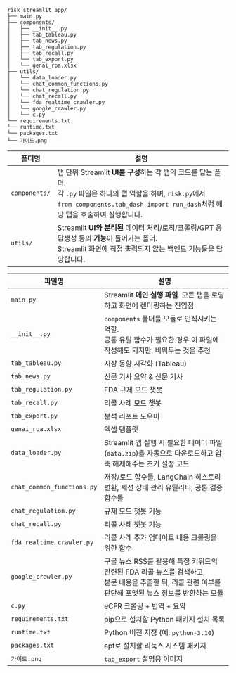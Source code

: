 ```
risk_streamlit_app/
├── main.py
├── components/
│   ├── __init__.py
│   ├── tab_tableau.py
│   ├── tab_news.py
│   ├── tab_regulation.py
│   ├── tab_recall.py
│   └── tab_export.py
│   └── genai_rpa.xlsx
├── utils/
│   └── data_loader.py
│   └── chat_common_functions.py
│   └── chat_regulation.py
│   └── chat_recall.py
│   └── fda_realtime_crawler.py
│   └── google_crawler.py
│   └── c.py
└── requirements.txt
└── runtime.txt
└── packages.txt
└── 가이드.png
```


| 폴더명           | 설명                                                                                                                                                  |
| ------------- | --------------------------------------------------------------------------------------------------------------------------------------------------- |
| `components/` | 탭 단위 Streamlit **UI를 구성**하는 각 탭의 코드를 담는 폴더.<br>각 `.py` 파일은 하나의 탭 역할을 하며, `risk.py`에서 <br>`from components.tab_dash import run_dash`처럼 해당 탭을 호출하여 실행합니다. |
| `utils/`      | Streamlit **UI와 분리된** 데이터 처리/로직/크롤링/GPT 응답생성 등의 **기능**이 들어가는 폴더.<br>Streamlit 화면에 직접 출력되지 않는 백엔드 기능들을 담당합니다.                                        |

| 파일명                        | 설명                                                                                            |
| -------------------------- | --------------------------------------------------------------------------------------------- |
| `main.py`                  | Streamlit **메인 실행 파일**. 모든 탭을 로딩하고 화면에 렌더링하는 진입점                                              |
| `__init__.py`              | `components` 폴더를 모듈로 인식시키는 역할.<br>공통 유틸 함수가 필요한 경우 이 파일에 작성해도 되지만, 비워두는 것을 추천                 |
| `tab_tableau.py`           | 시장 동향 시각화 (Tableau)                                                                           |
| `tab_news.py`              | 신문 기사 요약 & 신문 기사                                                                              |
| `tab_regulation.py`        | FDA 규제 모드 챗봇                                                                                  |
| `tab_recall.py`            | 리콜 사례 모드 챗봇                                                                                   |
| `tab_export.py`            | 분석 리포트 도우미                                                                                    |
| `genai_rpa.xlsx`           | 엑셀 템플릿                                                                                        |
| `data_loader.py`           | Streamlit 앱 실행 시 필요한 데이터 파일(`data.zip`)을 자동으로 다운로드하고 압축 해제해주는 초기 설정 코드                        |
| `chat_common_functions.py` | 저장/로드 함수들, LangChain 히스토리 변환, 세션 상태 관리 유틸리티, 공통 검증 함수들                                        |
| `chat_regulation.py`       | 규제 모드 챗봇 기능                                                                                   |
| `chat_recall.py`           | 리콜 사례 챗봇 기능                                                                                   |
| `fda_realtime_crawler.py`  | 리콜 사례 추가 업데이트 내용 크롤링을 위한 함수                                                                   |
| `google_crawler.py`        | 구글 뉴스 RSS를 활용해 특정 키워드의 관련된 FDA 리콜 뉴스를 검색하고,<br>본문 내용을 추출한 뒤, 리콜 관련 여부를 판단해 포맷된 뉴스 정보를 반환하는 모듈 |
| `c.py`                     | eCFR 크롤링 + 번역 + 요약                                                                            |
| `requirements.txt`         | pip으로 설치할 Python 패키지 설치 목록                                                                    |
| `runtime.txt`              | Python 버전 지정 (예: `python-3.10`)                                                               |
| `packages.txt`             | apt로 설치할 리눅스 시스템 패키지                                                                          |
| `가이드.png`                | `tab_export` 설명용 이미지                                                                          |
